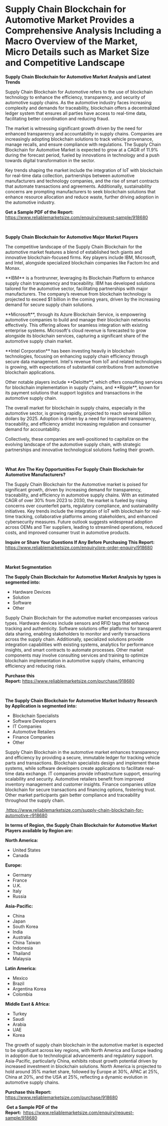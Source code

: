 <p><h1>Supply Chain Blockchain for Automotive Market Provides a Comprehensive Analysis Including a Macro Overview of the Market, Micro Details such as Market Size and Competitive Landscape</h1></p><p><strong>Supply Chain Blockchain for Automotive Market Analysis and Latest Trends</strong></p>
<p><p>Supply Chain Blockchain for Automotive refers to the use of blockchain technology to enhance the efficiency, transparency, and security of automotive supply chains. As the automotive industry faces increasing complexity and demands for traceability, blockchain offers a decentralized ledger system that ensures all parties have access to real-time data, facilitating better coordination and reducing fraud.</p><p>The market is witnessing significant growth driven by the need for enhanced transparency and accountability in supply chains. Companies are increasingly adopting blockchain solutions to track vehicle provenance, manage recalls, and ensure compliance with regulations. The Supply Chain Blockchain for Automotive Market is expected to grow at a CAGR of 11.9% during the forecast period, fueled by innovations in technology and a push towards digital transformation in the sector.</p><p>Key trends shaping the market include the integration of IoT with blockchain for real-time data collection, partnerships between automotive manufacturers and technology companies, and the rise of smart contracts that automate transactions and agreements. Additionally, sustainability concerns are prompting manufacturers to seek blockchain solutions that enhance resource allocation and reduce waste, further driving adoption in the automotive industry.</p></p>
<p><strong>Get a Sample PDF of the Report:&nbsp;</strong> <a href="https://www.reliablemarketsize.com/enquiry/request-sample/918680?utm_campaign=3167&utm_medium=2&utm_source=Github&utm_content=ia&utm_term=18042025&utm_id=supply-chain-blockchain-for-automotive">https://www.reliablemarketsize.com/enquiry/request-sample/918680</a></p>
<p>&nbsp;</p>
<p><strong>Supply Chain Blockchain for Automotive Major Market Players</strong></p>
<p><p>The competitive landscape of the Supply Chain Blockchain for the automotive market features a blend of established tech giants and innovative blockchain-focused firms. Key players include IBM, Microsoft, and Intel, alongside specialized blockchain companies like Factom Inc and Monax.</p><p>**IBM** is a frontrunner, leveraging its Blockchain Platform to enhance supply chain transparency and traceability. IBM has developed solutions tailored for the automotive sector, facilitating partnerships with major manufacturers. The company’s revenue from blockchain technology is projected to exceed $1 billion in the coming years, driven by the increasing demand for secure supply chain solutions.</p><p>**Microsoft**, through its Azure Blockchain Service, is empowering automotive companies to build and manage their blockchain networks effectively. This offering allows for seamless integration with existing enterprise systems. Microsoft's cloud revenue is forecasted to grow alongside its blockchain services, capturing a significant share of the automotive supply chain market.</p><p>**Intel Corporation** has been investing heavily in blockchain technologies, focusing on enhancing supply chain efficiency through secure data management. Intel's revenue from IoT and related technologies is growing, with expectations of substantial contributions from automotive blockchain applications.</p><p>Other notable players include **Deloitte**, which offers consulting services for blockchain implementation in supply chains, and **Ripple**, known for its payment solutions that support logistics and transactions in the automotive supply chain.</p><p>The overall market for blockchain in supply chains, especially in the automotive sector, is growing rapidly, projected to reach several billion dollars by 2025. Adoption is driven by a need for improved transparency, traceability, and efficiency amidst increasing regulation and consumer demand for accountability.</p><p>Collectively, these companies are well-positioned to capitalize on the evolving landscape of the automotive supply chain, with strategic partnerships and innovative technological solutions fueling their growth.</p></p>
<p>&nbsp;</p>
<p><strong>What Are The Key Opportunities For Supply Chain Blockchain for Automotive Manufacturers?</strong></p>
<p><p>The Supply Chain Blockchain for the Automotive market is poised for significant growth, driven by increasing demand for transparency, traceability, and efficiency in automotive supply chains. With an estimated CAGR of over 30% from 2023 to 2030, the market is fueled by rising concerns over counterfeit parts, regulatory compliance, and sustainability initiatives. Key trends include the integration of IoT with blockchain for real-time tracking, collaborative platforms among stakeholders, and enhanced cybersecurity measures. Future outlook suggests widespread adoption across OEMs and Tier suppliers, leading to streamlined operations, reduced costs, and improved consumer trust in automotive products.</p></p>
<p><strong>Inquire or Share Your Questions If Any Before Purchasing This Report:</strong> <a href="https://www.reliablemarketsize.com/enquiry/pre-order-enquiry/918680?utm_campaign=3167&utm_medium=2&utm_source=Github&utm_content=ia&utm_term=18042025&utm_id=supply-chain-blockchain-for-automotive">https://www.reliablemarketsize.com/enquiry/pre-order-enquiry/918680</a></p>
<p>&nbsp;</p>
<p><strong>Market Segmentation</strong></p>
<p><strong>The Supply Chain Blockchain for Automotive Market Analysis by types is segmented into:</strong></p>
<p><ul><li>Hardware Devices</li><li>Solution</li><li>Software</li><li>Other</li></ul></p>
<p><p>Supply Chain Blockchain for the automotive market encompasses various types. Hardware devices include sensors and RFID tags that enhance tracking and authenticity. Software solutions offer platforms for transparent data sharing, enabling stakeholders to monitor and verify transactions across the supply chain. Additionally, specialized solutions provide integration capabilities with existing systems, analytics for performance insights, and smart contracts to automate processes. Other market components may involve consulting services and training to optimize blockchain implementation in automotive supply chains, enhancing efficiency and reducing risks.</p></p>
<p><strong>Purchase this Report:&nbsp;</strong><a href="https://www.reliablemarketsize.com/purchase/918680?utm_campaign=3167&utm_medium=2&utm_source=Github&utm_content=ia&utm_term=18042025&utm_id=supply-chain-blockchain-for-automotive">https://www.reliablemarketsize.com/purchase/918680</a></p>
<p>&nbsp;</p>
<p><strong>The Supply Chain Blockchain for Automotive Market Industry Research by Application is segmented into:</strong></p>
<p><ul><li>Blockchain Specialists</li><li>Software Developers</li><li>IT Companies</li><li>Automotive Retailers</li><li>Finance Companies</li><li>Other</li></ul></p>
<p><p>Supply Chain Blockchain in the automotive market enhances transparency and efficiency by providing a secure, immutable ledger for tracking vehicle parts and transactions. Blockchain specialists design and implement these systems, while software developers create applications to facilitate real-time data exchange. IT companies provide infrastructure support, ensuring scalability and security. Automotive retailers benefit from improved inventory management and customer insights. Finance companies utilize blockchain for secure transactions and financing options, fostering trust. Other market participants gain better compliance and traceability throughout the supply chain.</p></p>
<p><a href="https://www.reliablemarketsize.com/supply-chain-blockchain-for-automotive-r918680?utm_campaign=3167&utm_medium=2&utm_source=Github&utm_content=ia&utm_term=18042025&utm_id=supply-chain-blockchain-for-automotive">&nbsp;https://www.reliablemarketsize.com/supply-chain-blockchain-for-automotive-r918680</a></p>
<p><strong>In terms of Region, the Supply Chain Blockchain for Automotive Market Players available by Region are:</strong></p>
<p>
    <p> <strong> North America: </strong>
        <ul>
            <li>United States</li>
            <li>Canada</li>
        </ul>
        </p> 
    <p> <strong> Europe: </strong>
        <ul>
            <li>Germany</li>
            <li>France</li>
            <li>U.K.</li>
            <li>Italy</li>
            <li>Russia</li>
        </ul>
        </p> 
    <p> <strong> Asia-Pacific: </strong>
        <ul>
            <li>China</li>
            <li>Japan</li>
            <li>South Korea</li>
            <li>India</li>
            <li>Australia</li>
            <li>China Taiwan</li>
            <li>Indonesia</li>
            <li>Thailand</li>
            <li>Malaysia</li>
        </ul>
        </p> 
    <p> <strong> Latin America: </strong>
        <ul>
            <li>Mexico</li>
            <li>Brazil</li>
            <li>Argentina Korea</li>
            <li>Colombia</li>
        </ul>
        </p> 
    <p> <strong> Middle East & Africa: </strong>
        <ul>
            <li>Turkey</li>
            <li>Saudi</li>
            <li>Arabia</li>
            <li>UAE</li>
            <li>Korea</li>
        </ul>
    </p>
    </p>
<p><p>The growth of supply chain blockchain in the automotive market is expected to be significant across key regions, with North America and Europe leading in adoption due to technological advancements and regulatory support. Asia-Pacific, particularly China, exhibits robust growth potential driven by increased investment in blockchain solutions. North America is projected to hold around 35% market share, followed by Europe at 30%, APAC at 25%, China at 20%, and the USA at 25%, reflecting a dynamic evolution in automotive supply chains.</p></p>
<p><strong>Purchase this Report: </strong><a href="https://www.reliablemarketsize.com/purchase/918680?utm_campaign=3167&utm_medium=2&utm_source=Github&utm_content=ia&utm_term=18042025&utm_id=supply-chain-blockchain-for-automotive">https://www.reliablemarketsize.com/purchase/918680</a></p>
<p>&nbsp;<strong>Get a Sample PDF of the Report:&nbsp;&nbsp;</strong><a href="https://www.reliablemarketsize.com/enquiry/request-sample/918680?utm_campaign=3167&utm_medium=2&utm_source=Github&utm_content=ia&utm_term=18042025&utm_id=supply-chain-blockchain-for-automotive">https://www.reliablemarketsize.com/enquiry/request-sample/918680</a></p>
<p><strong></strong></p>
<p><p></p><p></p><p></p></p>
